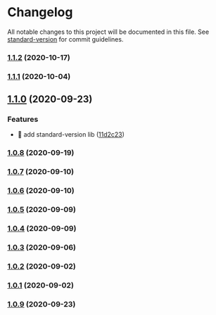 # Changelog

All notable changes to this project will be documented in this file. See [standard-version](https://github.com/conventional-changelog/standard-version) for commit guidelines.

### [1.1.2](https://github.com/yeukfei02/evercareFrontendTest/compare/v1.1.1...v1.1.2) (2020-10-17)

### [1.1.1](https://github.com/yeukfei02/evercareFrontendTest/compare/v1.1.0...v1.1.1) (2020-10-04)

## [1.1.0](https://github.com/yeukfei02/evercareFrontendTest/compare/v1.0.9...v1.1.0) (2020-09-23)


### Features

* 🎸 add standard-version lib ([11d2c23](https://github.com/yeukfei02/evercareFrontendTest/commit/11d2c23fe312b493104f51e99a0df320bfc8ba91))

### [1.0.8](https://github.com/yeukfei02/evercareFrontendTest/compare/v1.0.7...v1.0.8) (2020-09-19)

### [1.0.7](https://github.com/yeukfei02/evercareFrontendTest/compare/v1.0.6...v1.0.7) (2020-09-10)

### [1.0.6](https://github.com/yeukfei02/evercareFrontendTest/compare/v1.0.5...v1.0.6) (2020-09-10)

### [1.0.5](https://github.com/yeukfei02/evercareFrontendTest/compare/v1.0.4...v1.0.5) (2020-09-09)

### [1.0.4](https://github.com/yeukfei02/evercareFrontendTest/compare/v1.0.3...v1.0.4) (2020-09-09)

### [1.0.3](https://github.com/yeukfei02/evercareFrontendTest/compare/v1.0.2...v1.0.3) (2020-09-06)

### [1.0.2](https://github.com/yeukfei02/evercareFrontendTest/compare/v1.0.1...v1.0.2) (2020-09-02)

### [1.0.1](https://github.com/yeukfei02/evercareFrontendTest/compare/v1.0.0...v1.0.1) (2020-09-02)

### [1.0.9](https://github.com/yeukfei02/evercareFrontendTest/compare/v1.0.0...v1.0.9) (2020-09-23)

